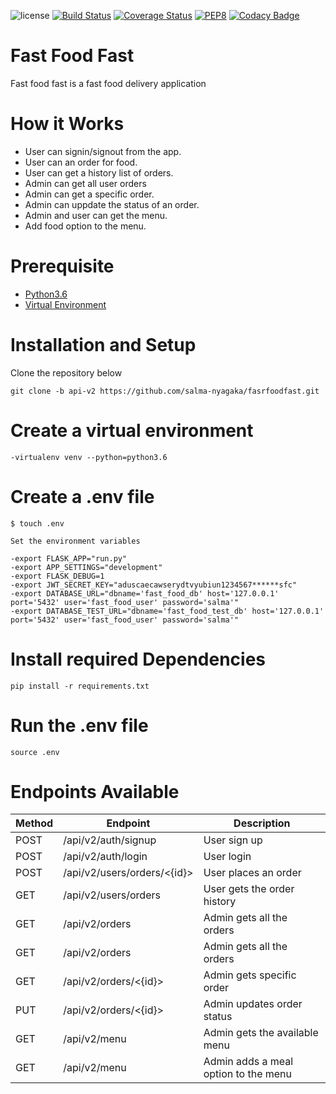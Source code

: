 ![license](https://img.shields.io/github/license/mashape/apistatus.svg)
[![Build Status](https://travis-ci.org/salma-nyagaka/fasrfoodfastapi.svg?branch=api-v2)](https://travis-ci.org/salma-nyagaka/fasrfoodfastapi)
[![Coverage Status](https://coveralls.io/repos/github/salma-nyagaka/fasrfoodfastapi/badge.svg?branch=api-v2)](https://coveralls.io/github/salma-nyagaka/fasrfoodfastapi?branch=api-v2)
[![PEP8](https://img.shields.io/badge/code%20style-pep8-orange.svg)](https://www.python.org/dev/peps/pep-0008/)
[![Codacy Badge](https://api.codacy.com/project/badge/Grade/08730d5796eb49c8a545b128b7d7b80f)](https://www.codacy.com/app/salma-nyagaka/fasrfoodfastapi?utm_source=github.com&amp;utm_medium=referral&amp;utm_content=salma-nyagaka/fasrfoodfastapi&amp;utm_campaign=Badge_Grade)

# Fast Food Fast

Fast food fast is a fast food delivery application

# How it Works
- User can signin/signout from the app. 
- User can an order for food.
- User can get a history list of orders.
- Admin can get all user orders
- Admin can get a specific order.
- Admin can uppdate the status of an order. 
- Admin and user can get the menu.
- Add food option to the menu.


# Prerequisite

- [Python3.6](https://www.python.org/downloads/release/python-365/)
- [Virtual Environment](https://virtualenv.pypa.io/en/stable/installation/)

# Installation and Setup

Clone the repository below

```
git clone -b api-v2 https://github.com/salma-nyagaka/fasrfoodfast.git
```
# Create a virtual environment

    -virtualenv venv --python=python3.6


# Create a .env file

    $ touch .env

    Set the environment variables

    -export FLASK_APP="run.py"
    -export APP_SETTINGS="development"
    -export FLASK_DEBUG=1
    -export JWT_SECRET_KEY="aduscaecawserydtvyubiun1234567******sfc"
    -export DATABASE_URL="dbname='fast_food_db' host='127.0.0.1' port='5432' user='fast_food_user' password='salma'"
    -export DATABASE_TEST_URL="dbname='fast_food_test_db' host='127.0.0.1' port='5432' user='fast_food_user' password='salma'"



# Install required Dependencies

    pip install -r requirements.txt

# Run the .env file

    source .env

# Endpoints Available

| Method | Endpoint                        | Description                           | 
| ------ | ------------------------------- | ------------------------------------- | 
| POST   | /api/v2/auth/signup             | User sign up                          |
| POST   | /api/v2/auth/login              | User login                            | 
| POST   | /api/v2/users/orders/<{id}>     | User places an order                  | 
| GET   | /api/v2/users/orders             | User gets the order history           | 
| GET   | /api/v2/orders                   | Admin gets all the orders             | 
| GET   | /api/v2/orders                   | Admin gets all the orders             | 
| GET   | /api/v2/orders/<{id}>             | Admin gets specific order            | 
| PUT   | /api/v2/orders/<{id}>            | Admin updates order status            | 
| GET   | /api/v2/menu                     | Admin gets the available menu         | 
| GET   | /api/v2/menu                     | Admin adds a meal option to the menu  | 

